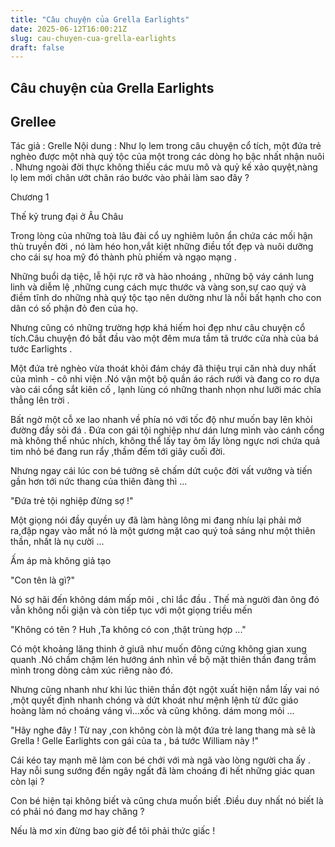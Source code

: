 ```yaml
---
title: "Câu chuyện của Grella Earlights"
date: 2025-06-12T16:00:21Z
slug: cau-chuyen-cua-grella-earlights
draft: false
---
```


## Câu chuyện của Grella Earlights

## Grellee

Tác giả : Grelle
Nội dung : Như lọ lem trong câu chuyện cổ tích, một đứa trẻ nghèo được một nhà quý tộc của một trong các dòng họ bậc nhất nhận nuôi . Nhưng ngoài đời thực không thiếu các mưu mô và quỷ kế xảo quyệt,nàng lọ lem mới chân ướt chân ráo bước vào phải làm sao đây ?
 
Chương 1
 
Thế kỷ trung đại ở Âu Châu
 
Trong lòng của những toà lâu đài cổ uy nghiêm luôn ẩn chứa các mối hận thù truyền đời , nó làm héo hon,vắt kiệt những điều tốt đẹp và nuôi dưỡng cho cái sự hoa mỹ đó thành phù phiếm và ngạo mạng .
 
Những buổi dạ tiệc, lễ hội rực rỡ và hào nhoáng , những bộ váy cánh lung linh và diễm lệ ,những cung cách mực thước và vàng son,sự cao quý và điềm tĩnh do những nhà quý tộc tạo nên dường như là nỗi bất hạnh cho con dân có số phận đỏ đen của họ.
 
Nhưng cũng có những trường hợp khá hiếm hoi đẹp như câu chuyện cổ tích.Câu chuyện đó bắt đầu vào một đêm mưa tầm tã trước cửa nhà của bá tước Earlights .
 
Một đứa trẻ nghèo vừa thoát khỏi đám cháy đã thiệu trụi căn nhà duy nhất của mình - cô nhi viện .Nó vận một bộ quần áo rách rưới và đang co ro dựa vào cái cổng sắt kiên cố , lạnh lùng có những thanh nhọn như lưỡi mác chĩa thẳng lên trời .
 
Bất ngờ một cỗ xe lao nhanh về phía nó với tốc độ như muốn bay lên khỏi đường đầy sỏi đá . Đứa con gái tội nghiệp như dán lưng mình vào cánh cổng mà không thể nhúc nhích, không thể lấy tay ôm lấy lòng ngực nơi chứa quả tim nhỏ bé đang run rẩy ,thầm đếm tới giây cuối đời.
 
Nhưng ngay cái lúc con bé tưởng sẽ chấm dứt cuộc đời vất vưởng và tiến gần hơn tới nức thang của thiên đàng thì ...
 
"Đứa trẻ tội nghiệp đừng sợ !"
 
Một giọng nói đầy quyền uy đã làm hàng lông mi đang nhíu lại phải mở ra,đập ngay vào mắt nó là một gương mặt cao quý toả sáng như một thiên thần, nhất là nụ cười ...
 
Ấm áp mà không giả tạo
 
"Con tên là gì?"
 
Nó sợ hãi đến không dám mấp môi , chỉ lắc đầu . Thế  mà người đàn ông đó vẫn không nổi giận và còn tiếp tục với một giọng triều mến
 
"Không có tên ? Huh ,Ta không có con ,thật trùng hợp ..."
 
Có một khoảng lăng thinh ở giưã như muốn đông cứng không gian xung quanh .Nó chầm chậm lén hướng ánh nhìn về bộ mặt thiên thần đang trầm mình trong dòng cảm xúc riêng nào đó.
 
Nhưng cũng nhanh như khi lúc thiên thần đột ngột xuất hiện nắm lấy vai nó ,một quyết định nhanh chóng và dứt khoát như mệnh lệnh từ đức giáo hoàng làm nó choáng váng vì...xốc và cũng không. dám mong mỏi ...
 
"Hãy nghe đây ! Từ nay ,con không còn là một đứa trẻ lang thang mà sẽ là Grella ! Gelle Earlights con gái của ta , bá tước William này !"
 
Cái kéo tay mạnh mẽ làm con bé chới với mà ngã vào lòng người cha ấy . Hay nỗi sung sướng đến ngây ngất đã làm choáng đi hết những giác quan còn lại ?
 
Con bé hiện tại không biết và cũng chưa muốn biết .Điều duy nhất nó biết là có phải nó đang mơ hay chăng ?
 
Nếu là mơ xin đừng bao giờ để tôi phải thức giấc !